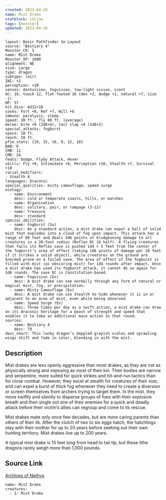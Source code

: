 ```yaml
---
created: 2023-04-28
name: Mist Drake
statblock: inline
tags: [monster]
updated: 2023-04-28
---
```

```statblock
layout: Basic Pathfinder 1e Layout
source: "Bestiary 4"
Monster_CR: 5
name: Mist Drake
Monster_XP: 1600
alignment: NE
size: Large
type: dragon
subtype: (air)
INI: +2
perception: +10
senses: darkvision, fogvision, low-light vision, scent
AC: 19, touch 12, flat-footed 16 (dex +2, dodge +1, natural +7, size -1)
HP: 57
hit_dice: 6d12+18
saves: Fort +8, Ref +7, Will +6
immune: paralysis, sleep
speed: 30 ft., fly 80 ft. (average)
melee: bite +9 (2d6+4), tail slap +4 (1d8+2)
special_attacks: fogburst
space: 10 ft.
reach: 10 ft.
pf1e_stats: [19, 15, 16, 9, 12, 10]
BAB: 6
CMB: 11
CMD: 24
feats: Dodge, Flyby Attack, Hover
skills: Fly +9, Intimidate +9, Perception +10, Stealth +7, Survival +10
racial_modifiers:
- Stealth 8
languages: Draconic
special_qualities: misty camouflage, speed surge
ecology:
  - name: Environment
    desc: cold or temperate coasts, hills, or marshes
  - name: Organisation
    desc: solitary, pair, or rampage (3-12)
  - name: Treasure
    desc: standard
special_abilities:
  - name: Fogburst (Su)
    desc: As a standard action, a mist drake can expel a ball of solid mist that explodes into a cloud of fog upon impact. This attack has a range of 60 feet and deals 3d6 points of bludgeoning damage to all creatures in a 20-foot radius (Reflex DC 16 half). A flying creatures that fails its Reflex save is pushed 1d4 × 5 feet from the center of the fogburst’s area of effect (taking 1d6 points of damage per 10 feet if it strikes a solid object), while creatures on the ground are knocked prone on a failed save. The area of effect of the fogburst is filled with mist (as obscuring mist) for 1d4 rounds after impact. Once a mist drake has used its fogburst attack, it cannot do so again for 1d6 rounds. The save DC is Constitution-based.
  - name: Fogvision (Ex)
    desc: A mist drake can see normally through any form of natural or magical mist, fog, or precipitation.
  - name: Misty Camouflage (Ex)
    desc: A mist drake can use Stealth to hide whenever it is in or adjacent to an area of mist, even while being observed.
  - name: Speed Surge (Ex)
    desc: Three times per day as a swift action, a mist drake can draw on its draconic heritage for a boost of strength and speed that enables it to take an additional move action in that round.
sources:
  - name: Bestiary 4
    desc: 79
desc_short: This lanky dragon’s dappled grayish scales and sprawling wings shift and fade in color, blending in with the mist.
```
## Description
Mist drakes are less openly aggressive than most drakes, as they are not as physically strong and imposing as most of their kin. Their bodies are narrow and serpentine, more suited for quick strikes and hit-and-run tactics than for close combat. However, they excel at stealth for creatures of their size, and can expel a burst of thick fog whenever they need to create a diversion or screen themselves from archers trying to target them. In the mist, they move swiftly and silently to disperse groups of foes with their explosive breath and then single out one of their enemies for a quick and deadly attack before their victim’s allies can regroup and come to its rescue.

Mist drakes mate only once few decades, but are more caring parents than others of their ilk. After the clutch of two to six eggs hatch, the hatchlings stay with their mother for up to 20 years before seeking out their own hunting territory. Mist drakes live up to 200 years.

A typical mist drake is 13 feet long from head to tail tip, but these lithe dragons rarely weigh more than 1,000 pounds.
## Source Link
[Archives of Nethys](https://aonprd.com/MonsterDisplay.aspx?ItemName=Mist%20Drake)
```encounter-table
name: Mist Drake
creatures:
  - 1: Mist Drake
```
